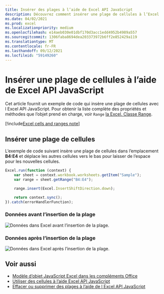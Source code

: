 ```yaml
---
title: Insérer des plages à l’aide de Excel API JavaScript
description: Découvrez comment insérer une plage de cellules à l’Excel API JavaScript.
ms.date: 04/02/2021
ms.prod: excel
ms.localizationpriority: medium
ms.openlocfilehash: e14aeb030e01dbf170d3acc1edd4952b4989a557
ms.sourcegitcommit: 1306faba8694dea203373972b6ff2e852429a119
ms.translationtype: MT
ms.contentlocale: fr-FR
ms.lasthandoff: 09/12/2021
ms.locfileid: "59149260"
---
```

# <a name="insert-a-range-of-cells-using-the-excel-javascript-api"></a>Insérer une plage de cellules à l’aide de Excel API JavaScript

Cet article fournit un exemple de code qui insère une plage de cellules avec l Excel API JavaScript. Pour obtenir la liste complète des propriétés et méthodes que l’objet prend en charge, voir `Range` [la Excel. Classe Range](/javascript/api/excel/excel.range).

[!include[Excel cells and ranges note](../includes/note-excel-cells-and-ranges.md)]

## <a name="insert-a-range-of-cells"></a>Insérer une plage de cellules

L’exemple de code suivant insère une plage de cellules dans l’emplacement **B4:E4** et déplace les autres cellules vers le bas pour laisser de l’espace pour les nouvelles cellules.

```js
Excel.run(function (context) {
    var sheet = context.workbook.worksheets.getItem("Sample");
    var range = sheet.getRange("B4:E4");

    range.insert(Excel.InsertShiftDirection.down);

    return context.sync();
}).catch(errorHandlerFunction);
```

### <a name="data-before-range-is-inserted"></a>Données avant l’insertion de la plage

![Données dans Excel avant l’insertion de la plage.](../images/excel-ranges-start.png)

### <a name="data-after-range-is-inserted"></a>Données après l’insertion de la plage

![Données dans Excel après l’insertion de la plage.](../images/excel-ranges-after-insert.png)

## <a name="see-also"></a>Voir aussi

- [Modèle d’objet JavaScript Excel dans les compléments Office](excel-add-ins-core-concepts.md)
- [Utiliser des cellules à l’aide Excel API JavaScript](excel-add-ins-cells.md)
- [Effacer ou supprimer des plages à l’aide de l Excel API JavaScript](excel-add-ins-ranges-clear-delete.md)
